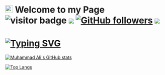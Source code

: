 # [<img src="https://github.com/TheDudeThatCode/TheDudeThatCode/blob/master/Assets/Earth.gif" width="24px">](https://t.me/kmuhammadali) Welcome to my Page <img src="https://visitor-badge.glitch.me/badge?page_id=kamoliddeenov&color=blue" alt="visitor badge"/> <img src="https://img.shields.io/badge/Lives-Uzbekistan-blue" /> [![GitHub followers](https://img.shields.io/github/followers/kamoliddeenov.svg?style=social&label=Followers)](https://github.com/kamoliddeenov?tab=followers) <a href="https://t.me/kmuhammadali"><img src="https://img.shields.io/badge/kmuhammadali-FFFFFF?style=flat&logo=telegram&logoColor=black"/></a>



# [![Typing SVG](https://typing-github.herokuapp.com?font=Segoe+UI&color=%238969A9&height=30&lines=I'm+Muhammad+Ali;I'm+a+Python+Developer;I'm+from+Uzbekistan)](https://github.com/kamoliddeenov/)

[![Muhammad Ali's GitHub stats](https://github-readme-stats.vercel.app/api?username=kamoliddeenov&show_icons=true&theme=nightowl)](https://github.com/kamoliddeenov/)


<!--
**kamoliddeenov/kamoliddeenov** is a ✨ _special_ ✨ repository because its `README.md` (this file) appears on your GitHub profile.

Here are some ideas to get you started:

- 🔭 I’m currently working on ...
- 🌱 I’m currently learning ...
- 👯 I’m looking to collaborate on ...
- 🤔 I’m looking for help with ...
- 💬 Ask me about ...
- 📫 How to reach me: ...
- 😄 Pronouns: ...
- ⚡ Fun fact: ...
-->

[![Top Langs](https://github-readme-stats.vercel.app/api/top-langs/?username=kamoliddeenov&layout=compact&theme=nightowl)](https://github.com/kamoliddeenov/)

